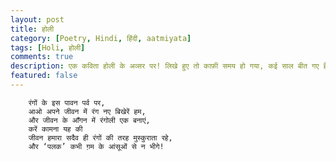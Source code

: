 ```yaml
---
layout: post
title: होली
category: [Poetry, Hindi, हिंदी, aatmiyata]
tags: [Holi, होली]
comments: true
description: एक कविता होली के अव्सर पर! लिखे हुए तो काफ़ी समय हो गया, कई साल बीत गए हैं पर दिल में हर साल यही कामना रहती है। 
featured: false
---
```




        रंगों के इस पावन पर्व पर,
        आओ अपने जीवन में रंग नए बिखेरें हम,
        और जीवन के आँगन में रंगोली एक बनाएं,
        करें कामना यह की
        जीवन हमारा सदैव ही रंगों की तरह मुस्कुराता रहे,
        और ‘पलक’ कभी ग़म के आंसूओं से न भीगे!
